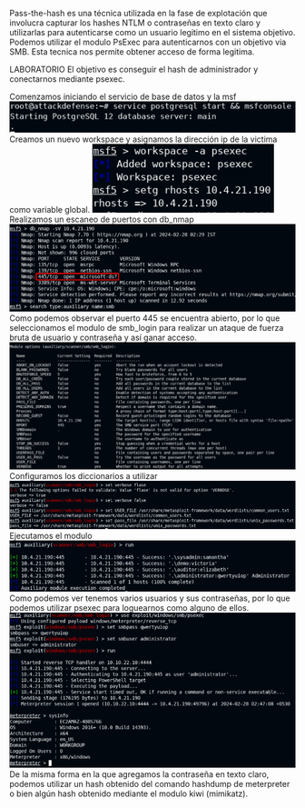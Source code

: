 Pass-the-hash es una técnica utilizada en la fase de explotación que involucra capturar los hashes NTLM o contraseñas en texto claro y utilizarlas para autenticarse como un usuario legitimo en el sistema objetivo.
Podemos utilizar el modulo PsExec para autenticarnos con un objetivo via SMB.
Esta tecnica nos permite obtener acceso de forma legitima.


LABORATORIO
El objetivo es conseguir el hash de administrador y conectarnos mediante psexec.

Comenzamos iniciando el servicio de base de datos y la msf
![](../../../../Pasted%20image%2020240227175847.png)
Creamos un nuevo workspace y asignamos la dirección ip de la victima como variable global.
![](../../../../Pasted%20image%2020240227175951.png)
Realizamos un escaneo de puertos con db_nmap
![](../../../../Pasted%20image%2020240227180202.png)
Como podemos observar el puerto 445 se encuentra abierto, por lo que seleccionamos el modulo de smb_login para realizar un ataque de fuerza bruta de usuario y contraseña y así ganar acceso.
![](../../../../Pasted%20image%2020240227180313.png)
Configuramos los diccionarios a utilizar 
![](../../../../Pasted%20image%2020240227180458.png)
Ejecutamos el modulo
![](../../../../Pasted%20image%2020240227181533.png)
Como podemos ver tenemos varios usuarios y sus contraseñas, por lo que podemos utilizar psexec para loguearnos como alguno de ellos.
![](../../../../Pasted%20image%2020240227181725.png)
De la misma forma en la que agregamos la contraseña en texto claro, podemos utilizar un hash obtenido del comando hashdump de meterpreter o bien algún hash obtenido mediante el modulo kiwi (mimikatz).